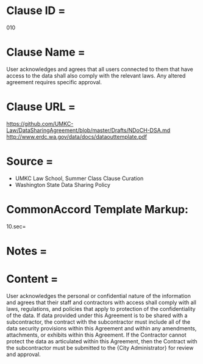 # Clause ID = 
010

# Clause Name = 
User acknowledges and agrees that all users connected to them that have access to the data 
shall also comply with the relevant laws. Any altered agreement requires specific approval.   

# Clause URL = 
https://github.com/UMKC-Law/DataSharingAgreement/blob/master/Drafts/NDoCH-DSA.md
http://www.erdc.wa.gov/data/docs/dataouttemplate.pdf

# Source = 
* UMKC Law School, Summer Class Clause Curation
* Washington State Data Sharing Policy

# CommonAccord Template Markup:   
10.sec=

# Notes = 

# Content = 
User acknowledges the personal or confidential nature of the information and agrees that their staff and contractors with access shall comply with all laws, regulations, and policies that apply to protection of the confidentiality of the data. If data provided under this Agreement is to be shared with a subcontractor, the contract with the subcontractor must include all of the data security provisions within this Agreement and within any amendments, attachments, or exhibits within this Agreement. If the Contractor cannot protect the data as articulated within this Agreement, then the Contract with the subcontractor must be submitted to the {City Administrator} for review and approval.

